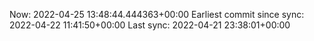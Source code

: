 Now: 2022-04-25 13:48:44.444363+00:00 Earliest commit since sync: 2022-04-22 11:41:50+00:00 Last sync: 2022-04-21 23:38:01+00:00
